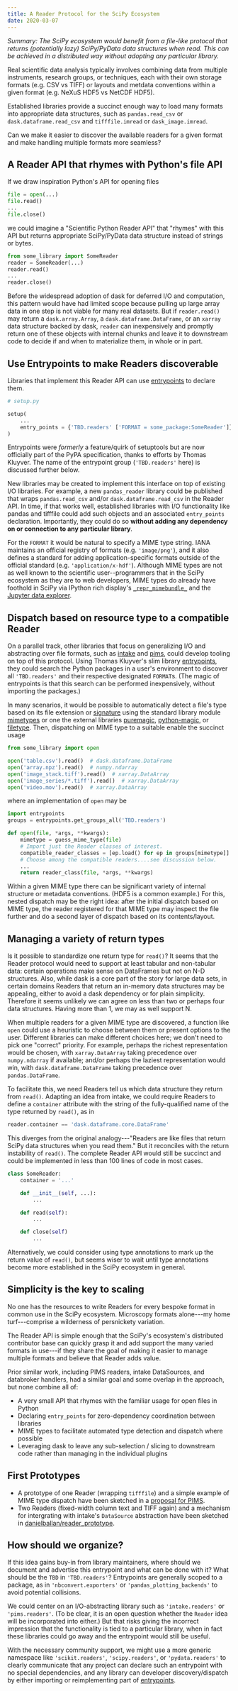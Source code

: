 ```yaml
---
title: A Reader Protocol for the SciPy Ecosystem
date: 2020-03-07
---
```


*Summary: The SciPy ecosystem would benefit from a file-like protocol that
returns (potentially lazy) SciPy/PyData data structures when read. This can be
achieved in a distributed way without adopting any particular library.*

Real scientific data analysis typically involves combining data from multiple
instruments, research groups, or techniques, each with their own storage formats
(e.g. CSV vs TIFF) or layouts and metdata conventions within a given format
(e.g. NeXuS HDF5 vs NetCDF HDF5).

Established libraries provide a succinct enough way to load many formats into
appropriate data structures, such as ``pandas.read_csv`` or
``dask.dataframe.read_csv`` and ``tifffile.imread`` or ``dask_image.imread``.

Can we make it easier to discover the available readers for a given format
and make handling multiple formats more seamless?

## A Reader API that rhymes with Python's file API

If we draw inspiration Python's API for opening files

```python
file = open(...)
file.read()
...
file.close()
```

we could imagine a "Scientific Python Reader API" that "rhymes" with this API
but returns appropriate SciPy/PyData data structure instead of strings or bytes.

```python
from some_library import SomeReader
reader = SomeReader(...)
reader.read()
...
reader.close()
```

Before the widespread adoption of dask for deferred I/O and computation, this
pattern would have had limited scope because pulling up large array data in one
step is not viable for many real datasets. But if ``reader.read()`` may return a
`dask.array.Array`, a `dask.dataframe.DataFrame`, or an `xarray` data structure
backed by dask, `reader` can inexpensively and promptly return one of these
objects with internal chunks and leave it to downstream code to
decide if and when to materialize them, in whole or in part.

## Use Entrypoints to make Readers discoverable

Libraries that implement this Reader API can use
[entrypoints](https://packaging.python.org/specifications/entry-points/) to
declare them.

```python
# setup.py

setup(
    ...
    entry_points = {'TBD.readers' ['FORMAT = some_package:SomeReader']}
)
```

Entrypoints were *formerly* a feature/quirk of setuptools but are now officially
part of the PyPA specification, thanks to efforts by Thomas Kluyver. The name of
the entrypoint group (`'TBD.readers'` here) is discussed further below.

New libraries may be created to implement this interface on top of existing I/O
libraries. For example, a new `pandas_reader` library could be published that
wraps `pandas.read_csv` and/or `dask.dataframe.read_csv` in the Reader API. In
time, if that works well, established libraries with I/O functionality like
pandas and tifffile could add such objects and an associated `entry_points`
declaration.  Importantly, they could do so **without adding any dependency on
or connection to any particular library**.

For the ``FORMAT`` it would be natural to specify a MIME type string.
IANA maintains an official registry of formats (e.g. ``'image/png'``), and it
also defines a standard for adding application-specific formats outside of the
official standard (e.g. ``'application/x-hdf'``).
Although MIME types are not as well known to the scientific user--programmers
that in the SciPy ecosystem as they are to web developers, MIME types do already
have foothold in SciPy via IPython rich display's
[`_repr_mimebundle_`](https://ipython.readthedocs.io/en/stable/config/integrating.html#MyObject._repr_mimebundle_)
and the
[Jupyter data explorer](https://github.com/jupyterlab/jupyterlab-data-explorer).

## Dispatch based on resource type to a compatible Reader

On a parallel track, other libraries that focus on generalizing I/O and
abstracting over file formats, such as
[intake](https://intake.readthedocs.io/) and
[pims](http://soft-matter.github.io/pims), could develop tooling on top of this
protocol. Using Thomas Kluyver's slim library
[entrypoints](https://entrypoints.readthedocs.io/),
they could search the Python packages in a user's environment to discover all
``'TBD.readers'`` and their respective designated ``FORMAT``s. (The magic of
entrypoints is that this search can be performed inexpensively, without
importing the packages.)

In many scenarios, it would be possible to automatically detect a file's type
based on its file extension or
[signature](https://en.wikipedia.org/wiki/List_of_file_signatures) using the
standard library module
[mimetypes](https://docs.python.org/3/library/mimetypes.html) or one the
external libraries [puremagic](https://pypi.org/project/puremagic/),
[python-magic](https://pypi.org/project/python-magic/), or
[filetype](https://pypi.org/project/filetype/). Then, dispatching on MIME type
to a suitable enable the succinct usage

```python
from some_library import open

open('table.csv').read()  # dask.dataframe.DataFrame
open('array.npz').read()  # numpy.ndarray
open('image_stack.tiff').read()  # xarray.DataArray
open('image_series/*.tiff').read()  # xarray.DataArray
open('video.mov').read()  # xarray.DataArray
```

where an implementation of `open` may be

```python
import entrypoints
groups = entrypoints.get_groups_all('TBD.readers')

def open(file, *args, **kwargs):
    mimetype = guess_mime_type(file)
    # Import just the Reader classes of interest.
    compatible_reader_classes = [ep.load() for ep in groups[mimetype]]
    # Choose among the compatible readers....see discussion below.
    ...
    return reader_class(file, *args, **kwargs)
```

Within a given MIME type there can be significant variety of internal structure
or metadata conventions. (HDF5 is a common example.) For this, nested dispatch
may be the right idea: after the initial dispatch based on MIME type, the reader
registered for that MIME type may inspect the file further and do a second layer
of dispatch based on its contents/layout.

## Managing a variety of return types

Is it possible to standardize one return type for `read()`? It seems that
the Reader protocol would need to support at least tabular and non-tabular data:
certain operations make sense on DataFrames but not on N-D structures. Also,
while dask is a core part of the story for large data sets, in certain domains
Readers that return an in-memory data structures may be appealing, either to
avoid a dask dependency or for plain simplicity. Therefore it seems unlikely
we can agree on less than two or perhaps four data structures. Having more than
1, we may as well support N.

When multiple readers for a given MIME type are discovered, a function like
`open` could use a heuristic to choose between them or present options to the
user. Different libraries can make different choices here; we don't need to pick
one "correct" priority. For example, perhaps the richest representation would be
chosen, with ``xarray.DataArray`` taking precedence over ``numpy.ndarray`` if
available; and/or perhaps the laziest representation would win, with
``dask.dataframe.DataFrame`` taking precedence over ``pandas.DataFrame``.

To facilitate this, we need Readers tell us which data structure they return
from `read()`. Adapting an idea from intake, we could require Readers to define
a `container` attribute with the string of the fully-qualified name of the
type returned by `read()`, as in

```py
reader.container == 'dask.dataframe.core.DataFrame'
```

This diverges from the original analogy---"Readers are like files that return
SciPy data structures when you read them." But it reconciles with the return
instability of ``read()``. The complete Reader API would still be succinct and
could be implemented in less than 100 lines of code in most cases.

```py
class SomeReader:
    container = '...'

    def __init__(self, ...):
        ...

    def read(self):
        ...

    def close(self)
        ...
```

Alternatively, we could consider using type annotations to mark up the return
value of `read()`, but seems wiser to wait until type annotations become
more established in the SciPy ecosystem in general.

## Simplicity is the key to scaling

No one has the resources to write Readers for every bespoke format in common
use in the SciPy ecosystem. Microscopy formats alone---my home turf---comprise a
wilderness of persnickety variation.

The Reader API is simple enough that the SciPy's ecosystem's distributed
contributor base can quickly grasp it and add support the many varied formats in
use---if they share the goal of making it easier to manage multiple formats and
believe that Reader adds value.

Prior similar work, including PIMS readers, intake DataSources, and databroker
handlers, had a similar goal and some overlap in the approach, but none combine
all of:

* A very small API that rhymes with the familiar usage for open files in Python
* Declaring `entry_points` for zero-dependency coordination between libraries
* MIME types to facilitate automated type detection and dispatch where possible
* Leveraging dask to leave any sub-selection / slicing to downstream code rather
  than managing in the individual plugins

## First Prototypes

* A prototype of one Reader (wrapping `tifffile`) and a simple example of
  MIME type dispatch have been sketched in a
  [proposal for PIMS](https://github.com/danielballan/pims2-prototype).
* Two Readers (fixed-width column text and TIFF again) and a mechanism for
  intergrating with intake's `DataSource` abstraction have been sketched in
  [danielballan/reader_prototype](https://github.com/danielballan/reader_prototype).

## How should we organize?

If this idea gains buy-in from library maintainers, where should we document and
advertise this entrypoint and what can be done with it?  What should be the
`TBD` in `'TBD.readers'`? Entrypoints are generally scoped to a package, as in
`'nbconvert.exporters'` or `'pandas_plotting_backends'` to avoid potential
collisions.

We could center on an I/O-abstracting library such as `'intake.readers'` or
`'pims.readers'`. (To be clear, it is an open question whether the `Reader` idea
will be incorporated into either.) But that risks giving the incorrect
impression that the functionality is tied to a particular library, when in fact
these libraries could go away and the entrypoint would still be useful.

With the necessary community support, we might use a more generic namespace
like `'scikit.readers'`, `'scipy.readers'`, or `'pydata.readers'` to clearly
communicate that any project can declare such an entrypoint with no special
dependencies, and any library can developer discovery/dispatch by either
importing or reimplementing part of
[entrypoints](https://entrypoints.readthedocs.io/).
